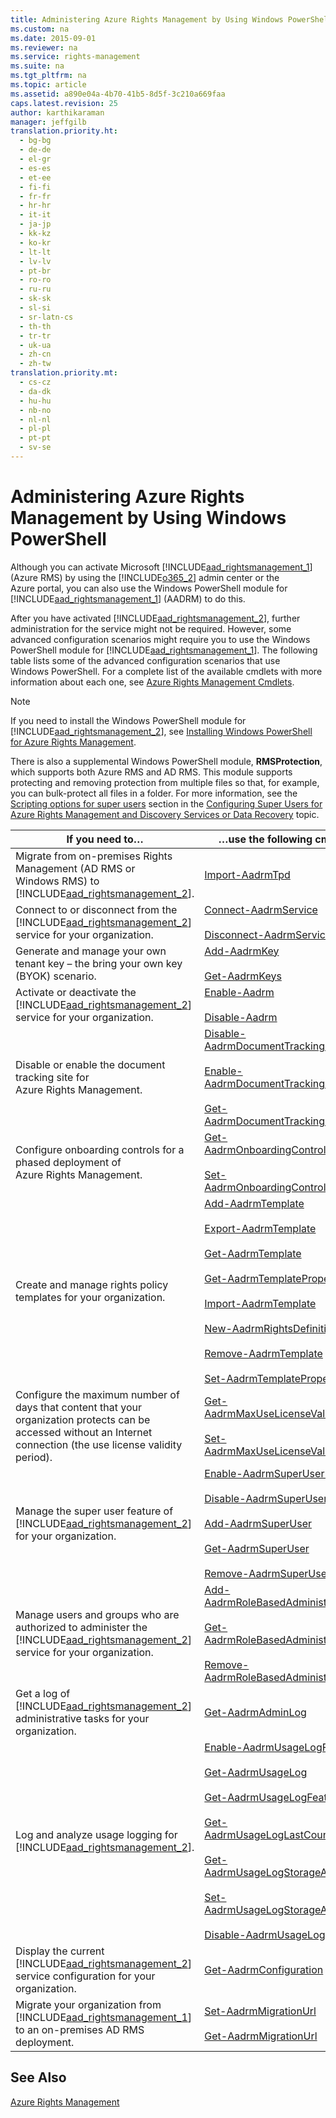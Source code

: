```yaml
---
title: Administering Azure Rights Management by Using Windows PowerShell
ms.custom: na
ms.date: 2015-09-01
ms.reviewer: na
ms.service: rights-management
ms.suite: na
ms.tgt_pltfrm: na
ms.topic: article
ms.assetid: a890e04a-4b70-41b5-8d5f-3c210a669faa
caps.latest.revision: 25
author: karthikaraman
manager: jeffgilb
translation.priority.ht: 
  - bg-bg
  - de-de
  - el-gr
  - es-es
  - et-ee
  - fi-fi
  - fr-fr
  - hr-hr
  - it-it
  - ja-jp
  - kk-kz
  - ko-kr
  - lt-lt
  - lv-lv
  - pt-br
  - ro-ro
  - ru-ru
  - sk-sk
  - sl-si
  - sr-latn-cs
  - th-th
  - tr-tr
  - uk-ua
  - zh-cn
  - zh-tw
translation.priority.mt: 
  - cs-cz
  - da-dk
  - hu-hu
  - nb-no
  - nl-nl
  - pl-pl
  - pt-pt
  - sv-se
---
```

# Administering Azure Rights Management by Using Windows PowerShell
Although you can activate Microsoft [!INCLUDE[aad_rightsmanagement_1](../../ems/AADRightsMgmt/includes/aad_rightsmanagement_1_md.md)] (Azure RMS) by using the [!INCLUDE[o365_2](../../ems/AADRightsMgmt/includes/o365_2_md.md)] admin center or the Azure portal, you can also use the Windows PowerShell module for [!INCLUDE[aad_rightsmanagement_1](../../ems/AADRightsMgmt/includes/aad_rightsmanagement_1_md.md)] (AADRM) to do this.

After you have activated [!INCLUDE[aad_rightsmanagement_2](../../ems/AADRightsMgmt/includes/aad_rightsmanagement_2_md.md)], further administration for the service might not be required. However, some advanced configuration scenarios might require you to use the Windows PowerShell module for [!INCLUDE[aad_rightsmanagement_1](../../ems/AADRightsMgmt/includes/aad_rightsmanagement_1_md.md)]. The following table lists some of the advanced configuration scenarios that use Windows PowerShell. For a complete list of the available cmdlets with more information about each one, see [Azure Rights Management Cmdlets](http://msdn.microsoft.com/library/azure/dn629398.aspx).

> [!NOTE]
> If you need to install the Windows PowerShell module for [!INCLUDE[aad_rightsmanagement_2](../../ems/AADRightsMgmt/includes/aad_rightsmanagement_2_md.md)], see [Installing Windows PowerShell for Azure Rights Management](../../ems/AADRightsMgmt/Installing-Windows-PowerShell-for-Azure-Rights-Management.md).

There is also a supplemental Windows PowerShell module, **RMSProtection**, which supports both Azure RMS and AD RMS. This module supports protecting and removing protection from multiple files so that, for example, you can bulk-protect all files in a folder. For more information, see the [Scripting options for super users](../../ems/AADRightsMgmt/Configuring-Super-Users-for-Azure-Rights-Management-and-Discovery-Services-or-Data-Recovery.md#BKMK_RMSProtectionModule) section in the [Configuring Super Users for Azure Rights Management and Discovery Services or Data Recovery](../../ems/AADRightsMgmt/Configuring-Super-Users-for-Azure-Rights-Management-and-Discovery-Services-or-Data-Recovery.md) topic.

|If you need to…|…use the following cmdlets|
|-------------------|------------------------------|
|Migrate from on-premises Rights Management (AD RMS or Windows RMS) to [!INCLUDE[aad_rightsmanagement_2](../../ems/AADRightsMgmt/includes/aad_rightsmanagement_2_md.md)].|[Import-AadrmTpd](http://msdn.microsoft.com/library/azure/dn857523.aspx)|
|Connect to or disconnect from the [!INCLUDE[aad_rightsmanagement_2](../../ems/AADRightsMgmt/includes/aad_rightsmanagement_2_md.md)] service for your organization.|[Connect-AadrmService](http://msdn.microsoft.com/library/azure/dn629415.aspx)<br /><br />[Disconnect-AadrmService](http://msdn.microsoft.com/library/azure/dn629416.aspx)|
|Generate and manage your own tenant key – the bring your own key (BYOK) scenario.|[Add-AadrmKey](http://msdn.microsoft.com/library/azure/dn629418.aspx)<br /><br />[Get-AadrmKeys](http://msdn.microsoft.com/library/azure/dn629420.aspx)|
|Activate or deactivate the [!INCLUDE[aad_rightsmanagement_2](../../ems/AADRightsMgmt/includes/aad_rightsmanagement_2_md.md)] service for your organization.|[Enable-Aadrm](http://msdn.microsoft.com/library/azure/dn629412.aspx)<br /><br />[Disable-Aadrm](http://msdn.microsoft.com/library/azure/dn629422.aspx)|
|Disable or enable the document tracking site for Azure Rights Management.|[Disable-AadrmDocumentTrackingFeature](https://msdn.microsoft.com/library/azure/mt548471.aspx)<br /><br />[Enable-AadrmDocumentTrackingFeature](https://msdn.microsoft.com/library/azure/mt548469.aspx)<br /><br />[Get-AadrmDocumentTrackingFeature](https://msdn.microsoft.com/library/azure/mt548470.aspx)|
|Configure onboarding controls for a phased deployment of Azure Rights Management.|[Get-AadrmOnboardingControlPolicy](http://msdn.microsoft.com/library/azure/dn857522.aspx)<br /><br />[Set-AadrmOnboardingControlPolicy](http://msdn.microsoft.com/library/azure/dn857521.aspx)|
|Create and manage rights policy templates for your organization.|[Add-AadrmTemplate](http://msdn.microsoft.com/library/azure/dn727075.aspx)<br /><br />[Export-AadrmTemplate](http://msdn.microsoft.com/library/azure/dn727078.aspx)<br /><br />[Get-AadrmTemplate](http://msdn.microsoft.com/library/azure/dn727079.aspx)<br /><br />[Get-AadrmTemplateProperty](http://msdn.microsoft.com/library/azure/dn727081.aspx)<br /><br />[Import-AadrmTemplate](http://msdn.microsoft.com/library/azure/dn727077.aspx)<br /><br />[New-AadrmRightsDefinition](http://msdn.microsoft.com/library/azure/dn727080.aspx)<br /><br />[Remove-AadrmTemplate](http://msdn.microsoft.com/library/azure/dn727082.aspx)<br /><br />[Set-AadrmTemplateProperty](http://msdn.microsoft.com/library/azure/dn727076.aspx)|
|Configure the maximum number of days that content that your organization protects can be accessed without an Internet connection (the use license validity period).|[Get-AadrmMaxUseLicenseValidityTime](https://msdn.microsoft.com/library/azure/dn932062.aspx)<br /><br />[Set-AadrmMaxUseLicenseValidityTime](https://msdn.microsoft.com/library/azure/dn932063.aspx)|
|Manage the super user feature of [!INCLUDE[aad_rightsmanagement_2](../../ems/AADRightsMgmt/includes/aad_rightsmanagement_2_md.md)] for your organization.|[Enable-AadrmSuperUserFeature](http://msdn.microsoft.com/library/azure/dn629400.aspx)<br /><br />[Disable-AadrmSuperUserFeature](http://msdn.microsoft.com/library/azure/dn629428.aspx)<br /><br />[Add-AadrmSuperUser](http://msdn.microsoft.com/library/azure/dn629411.aspx)<br /><br />[Get-AadrmSuperUser](http://msdn.microsoft.com/library/azure/dn629408.aspx)<br /><br />[Remove-AadrmSuperUser](http://msdn.microsoft.com/library/azure/dn629405.aspx)|
|Manage users and groups who are authorized to administer the [!INCLUDE[aad_rightsmanagement_2](../../ems/AADRightsMgmt/includes/aad_rightsmanagement_2_md.md)] service for your organization.|[Add-AadrmRoleBasedAdministrator](http://msdn.microsoft.com/library/azure/dn629417.aspx)<br /><br />[Get-AadrmRoleBasedAdministrator](http://msdn.microsoft.com/library/azure/dn629407.aspx)<br /><br />[Remove-AadrmRoleBasedAdministrator](http://msdn.microsoft.com/library/azure/dn629424.aspx)|
|Get a log of [!INCLUDE[aad_rightsmanagement_2](../../ems/AADRightsMgmt/includes/aad_rightsmanagement_2_md.md)] administrative tasks for your organization.|[Get-AadrmAdminLog](http://msdn.microsoft.com/library/azure/dn629430.aspx)|
|Log and analyze usage logging for [!INCLUDE[aad_rightsmanagement_2](../../ems/AADRightsMgmt/includes/aad_rightsmanagement_2_md.md)].|[Enable-AadrmUsageLogFeature](http://msdn.microsoft.com/library/azure/dn629421.aspx)<br /><br />[Get-AadrmUsageLog](http://msdn.microsoft.com/library/azure/dn629401.aspx)<br /><br />[Get-AadrmUsageLogFeature](http://msdn.microsoft.com/library/azure/dn629425.aspx)<br /><br />[Get-AadrmUsageLogLastCounterValue](http://msdn.microsoft.com/library/azure/dn629423.aspx)<br /><br />[Get-AadrmUsageLogStorageAccount](http://msdn.microsoft.com/library/azure/dn629419.aspx)<br /><br />[Set-AadrmUsageLogStorageAccount](http://msdn.microsoft.com/library/azure/dn629426.aspx)<br /><br />[Disable-AadrmUsageLogFeature](http://msdn.microsoft.com/library/azure/dn629404.aspx)|
|Display the current [!INCLUDE[aad_rightsmanagement_2](../../ems/AADRightsMgmt/includes/aad_rightsmanagement_2_md.md)] service configuration for your organization.|[Get-AadrmConfiguration](http://msdn.microsoft.com/library/azure/dn629410.aspx)|
|Migrate your organization from [!INCLUDE[aad_rightsmanagement_1](../../ems/AADRightsMgmt/includes/aad_rightsmanagement_1_md.md)] to an on-premises AD RMS deployment.|[Set-AadrmMigrationUrl](http://msdn.microsoft.com/library/azure/dn629429.aspx)<br /><br />[Get-AadrmMigrationUrl](http://msdn.microsoft.com/library/azure/dn629403.aspx)|

## See Also
[Azure Rights Management](../../ems/AADRightsMgmt/Azure-Rights-Management.md)

